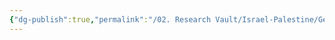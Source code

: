 ```yaml
---
{"dg-publish":true,"permalink":"/02. Research Vault/Israel-Palestine/Geographics/Israel/","created":"2025-08-22T20:53:24.191-04:00","updated":"2025-08-22T21:01:07.367-04:00"}
---
```



